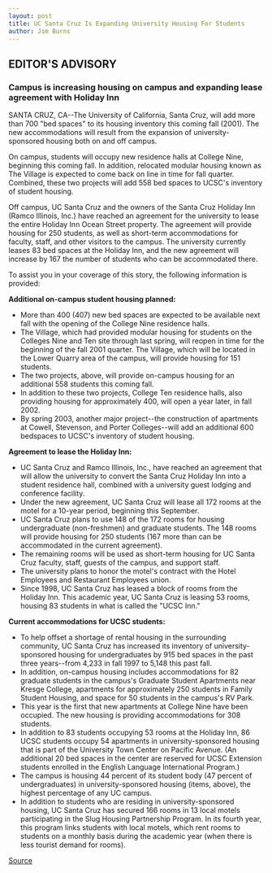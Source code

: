 ```yaml
---
layout: post
title: UC Santa Cruz Is Expanding University Housing For Students  
author: Jim Burns
---
```


## EDITOR'S ADVISORY

### Campus is increasing housing on campus and expanding lease agreement with Holiday Inn

SANTA CRUZ, CA--The University of California, Santa Cruz, will add more than 700 "bed spaces" to its housing inventory this coming fall (2001). The new accommodations will result from the expansion of university-sponsored housing both on and off campus.

On campus, students will occupy new residence halls at College Nine, beginning this coming fall. In addition, relocated modular housing known as The Village is expected to come back on line in time for fall quarter. Combined, these two projects will add 558 bed spaces to UCSC's inventory of student housing.

Off campus, UC Santa Cruz and the owners of the Santa Cruz Holiday Inn (Ramco Illinois, Inc.) have reached an agreement for the university to lease the entire Holiday Inn Ocean Street property. The agreement will provide housing for 250 students, as well as short-term accommodations for faculty, staff, and other visitors to the campus. The university currently leases 83 bed spaces at the Holiday Inn, and the new agreement will increase by 167 the number of students who can be accommodated there.

To assist you in your coverage of this story, the following information is provided:

**Additional on-campus student housing planned:**

* More than 400 (407) new bed spaces are expected to be available next fall with the opening of the College Nine residence halls.
* The Village, which had provided modular housing for students on the Colleges Nine and Ten site through last spring, will reopen in time for the beginning of the fall 2001 quarter. The Village, which will be located in the Lower Quarry area of the campus, will provide housing for 151 students.
* The two projects, above, will provide on-campus housing for an additional 558 students this coming fall.
* In addition to these two projects, College Ten residence halls, also providing housing for approximately 400, will open a year later, in fall 2002.
* By spring 2003, another major project--the construction of apartments at Cowell, Stevenson, and Porter Colleges--will add an additional 600 bedspaces to UCSC's inventory of student housing.

**Agreement to lease the Holiday Inn:**

* UC Santa Cruz and Ramco Illinois, Inc., have reached an agreement that will allow the university to convert the Santa Cruz Holiday Inn into a student residence hall, combined with a university guest lodging and conference facility.
* Under the new agreement, UC Santa Cruz will lease all 172 rooms at the motel for a 10-year period, beginning this September.
* UC Santa Cruz plans to use 148 of the 172 rooms for housing undergraduate (non-freshmen) and graduate students. The 148 rooms will provide housing for 250 students (167 more than can be accommodated in the current agreement).
* The remaining rooms will be used as short-term housing for UC Santa Cruz faculty, staff, guests of the campus, and support staff.
* The university plans to honor the motel's contract with the Hotel Employees and Restaurant Employees union.
* Since 1998, UC Santa Cruz has leased a block of rooms from the Holiday Inn. This academic year, UC Santa Cruz is leasing 53 rooms, housing 83 students in what is called the "UCSC Inn."

**Current accommodations for UCSC students:**

* To help offset a shortage of rental housing in the surrounding community, UC Santa Cruz has increased its inventory of university-sponsored housing for undergraduates by 915 bed spaces in the past three years--from 4,233 in fall 1997 to 5,148 this past fall.
* In addition, on-campus housing includes accommodations for 82 graduate students in the campus's Graduate Student Apartments near Kresge College, apartments for approximately 250 students in Family Student Housing, and space for 50 students in the campus's RV Park.
* This year is the first that new apartments at College Nine have been occupied. The new housing is providing accommodations for 308 students.
* In addition to 83 students occupying 53 rooms at the Holiday Inn, 86 UCSC students occupy 54 apartments in university-sponsored housing that is part of the University Town Center on Pacific Avenue. (An additional 20 bed spaces in the center are reserved for UCSC Extension students enrolled in the English Language International Program.)
* The campus is housing 44 percent of its student body (47 percent of undergraduates) in university-sponsored housing (items, above), the highest percentage of any UC campus.
* In addition to students who are residing in university-sponsored housing, UC Santa Cruz has secured 166 rooms in 13 local motels participating in the Slug Housing Partnership Program. In its fourth year, this program links students with local motels, which rent rooms to students on a monthly basis during the academic year (when there is less tourist demand for rooms).

[Source](http://www1.ucsc.edu/news_events/press_releases/archive/00-01/01-01/holiday_inn.html "Permalink to UCSC Press Release:Campus expanding agreement with Holiday Inn")
